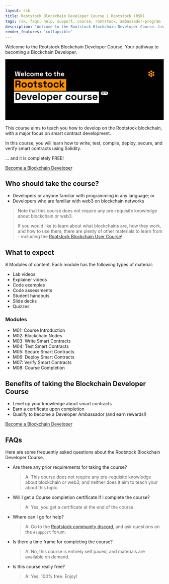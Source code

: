 ```yaml
---
layout: rsk
title: Rootstock Blockchain Developer Course | Rootstock (RSK)
tags: rsk, faqs, help, support, course, rootstock, ambassador-program
description: "Welcome to the Rootstock Blockchain Developer Course. Learn how to write, test, secure, deploy and verify smart contracts on the Rootstock blockchain network."
render_features: 'collapsible'
---
```


Welcome to the Rootstock Blockchain Developer Course.
Your pathway to becoming a Blockchain Developer.

![blockchain-developer-banner](/assets/img/courses/welcome.jpg)

This course aims to teach you how to develop on the Rootstock blockchain, with a major focus on smart contract development.

In this course, you will learn how to write, test, compile, deploy, secure, and verify smart contracts using Solidity.

... and it is completely FREE!

<div class="btn-container">
  <span></span>
    <a class="green" href="https://rsk.thinkific.com/courses/blockchain-developer/">Become a Blockchain Developer</a>
</div>

## Who should take the course?

* Developers or anyone familiar with programming in any language; or
* Developers who are familiar with web3 on blockchain networks

> Note that this course does not require any pre-requisite knowledge about blockchain or web3.
>
> If you would like to learn about what blockchains are, how they work, and how to use them, there are plenty of other materials to learn from - including the [Rootstock Blockchain User Course](https://rsk.thinkific.com/courses/blockchain-user)!

## What to expect

8 Modules of content.
Each module has the following types of material:

* Lab videos
* Explainer videos
* Code examples
* Code assessments
* Student handouts
* Slide decks
* Quizzes

### Modules

* M01: Course Introduction
* M02: Blockchain Nodes
* M03: Write Smart Contracts
* M04: Test Smart Contracts
* M05: Secure Smart Contracts
* M06: Deploy Smart Contracts
* M07: Verify Smart Contracts
* M08: Course Completion

## Benefits of taking the Blockchain Developer Course
* Level up your knowledge about smart contracts
* Earn a certificate upon completion
* Qualify to become a Developer Ambassador (and earn rewards!)

<div class="btn-container">
  <span></span>
    <a class="green" href="https://rsk.thinkific.com/courses/blockchain-developer/">Become a Blockchain Developer</a>
</div>

## FAQs

Here are some frequently asked questions about the
Rootstock Blockchain Developer Course.

[](#top "collapsible")
- Are there any prior requirements for taking the course?
  > A: This course does not require any pre-requisite knowledge
  > about blockchain or web3;
  > and neither does it aim to teach your about this topic.
- Will I get a Course completion certificate if I complete the course?
  > A:
  > Yes, you get a certificate at the end of the course.
- Where can I go for help?
  > A:
  > Go to the [Rootstock community discord](https://rootstock.io/discord),
  > and ask questions on the `#support` forum.
- Is there a time frame for completing the course?
  > A:
  > No, this course is entirely self paced,
  > and materials are available on demand.
- Is this course really free?
  > A:
  > Yes, 100% free. Enjoy!
